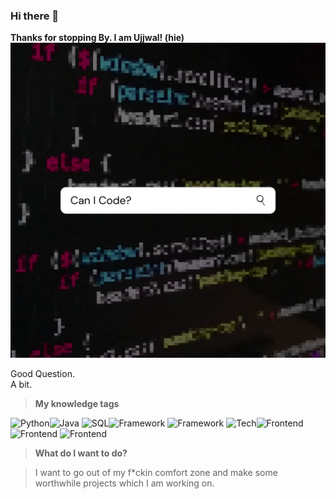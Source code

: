 ### Hi there 👋

**Thanks for stopping By. I am Ujjwal! (hie)**
<br>
<img src="Images/Image1.png">

Good Question. 
<br> A bit. <br>
  > **My knowledge tags**
  
  ![Python](https://img.shields.io/badge/Language-Python-red)![Java](https://img.shields.io/badge/-Java-red)
  ![SQL](https://img.shields.io/badge/DB-SQL%2FOracle-9cf)![Framework](https://img.shields.io/badge/Framework-Django-blue)
  ![Framework](https://img.shields.io/badge/-Streamlit-blue)
  ![Tech](https://img.shields.io/badge/Tech-Data%20Analytics-blueviolet)![Frontend](https://img.shields.io/badge/FrontEnd-HTML-ff69b4)
  ![Frontend](https://img.shields.io/badge/-CSS-ff69b4)
  ![Frontend](https://img.shields.io/badge/-JS-ff69b4)
<br> 
> **What do I want to do?**

> I want to go out of my f*ckin comfort zone and make some worthwhile projects which I am working on. 

